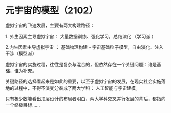# 元宇宙的模型（2102）

虚拟宇宙的飞速发展，主要有两大构建路径：

&#x20;1\. 外生因素主导虚拟宇宙： 大量数据训练、强化学习，总结演化 （学习派 ）

&#x20;2.内生因素主导虚拟宇宙 ： 基础物理构建 - 宇宙基础粒子模型，自由演化、注入干涉（模型派）



虚拟宇宙的实施过程，往往是复杂与混合的，但依然存在一个关键问题：谁是基础，谁为补充。

关键路径的选择看起来是如此的重要，以至于虚拟宇宙的发展，在现实社会实施落地的过程中，不得不演变分裂成了两大学科： 人工智能与宇宙建模。

只有极少数能看出顶层设计的布局者明白，两大学科交叉并行发展的背后，都指向一个终极目标…...
